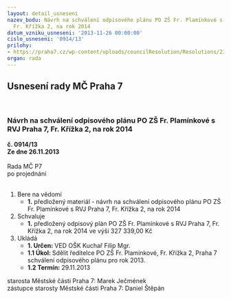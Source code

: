 ```yaml
---
layout: detail_usneseni
nazev_bodu: Návrh na schválení odpisového plánu PO ZŠ Fr. Plamínkové s RVJ Praha 7,
  Fr. Křížka 2, na rok 2014
datum_vzniku_usneseni: '2013-11-26 00:00:00'
cislo_usneseni: '0914/13'
prilohy:
- https://praha7.cz/wp-content/uploads/councilResolution/Resolutions/23467/61-13-p%c5%99.1_fr._plam%c3%adnkov%c3%a9.doc
organ: rada
---
```

<div id="ucUsn_pList" class="usn">
	<span><h2>Usnesení rady MČ Praha 7 </h2>
<br></span><div class="standBody">
<span><h3>Návrh na schválení odpisového plánu PO ZŠ Fr. Plamínkové s RVJ Praha 7, Fr. Křížka 2, na rok 2014</h3></span><div class="center">
		<strong>č. 0914/13</strong><br>
	</div>
<div class="center">
		<strong>Ze dne 26.11.2013</strong><br><br>
	</div>Rada MČ P7<br> po projednání<br><br><ol>
<li>Bere na vědomí<ul><li>
<strong>1.</strong> předložený materiál - návrh na schválení odpisového plánu PO ZŠ Fr. Plamínkové s RVJ Praha 7, Fr. Křížka 2, na rok 2014</li></ul>
</li>
<li>Schvaluje<ul><li>
<strong>1.</strong> předložený odpisový plán PO  ZŠ Fr. Plamínkové s RVJ Praha 7, Fr. Křížka 2, na rok 2014 ve výši 327 339,00 Kč</li></ul>
</li>
<li>Ukládá<ul>
<li>
<strong>1. Určen: </strong>VED OŠK Kuchař Filip Mgr.</li>
<li>
<strong>1.1 Úkol: </strong>Sdělit ředitelce PO ZŠ Fr. Plamínkové, Fr. Křížka 2, Praha 7  schválení odpisového plánu pro rok 2013.</li>
<li>
<strong>1.2 Termín: </strong>29.11.2013</li>
</ul>
</li>
</ol>starosta Městské části Praha 7: Marek Ječmének<br>zástupce starosty Městské části Praha 7: Daniel Štěpán 
</div>
</div>
